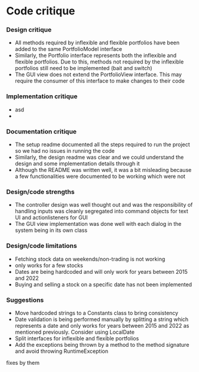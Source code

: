 # Code critique

### Design critique
- All methods required by inflexible and flexible portfolios have been added to the same PortfolioModel interface
- Similarly, the Portfolio interface represents both the inflexible and flexible portfolios. Due to this, methods not required by the inflexible portfolios still need to be implemented (bait and switch)
- The GUI view does not extend the PortfolioView interface. This may require the consumer of this interface to make changes to their code

### Implementation critique
- asd
-

### Documentation critique
- The setup readme documented all the steps required to run the project so we had no issues in running the code
- Similarly, the design readme was clear and we could understand the design and some implementation details through it
- Although the README was written well, it was a bit misleading because a few functionalities were documented to be working which were not

### Design/code strengths
- The controller design was well thought out and was the responsibility of handling inputs was cleanly segregated into command objects for text UI and actionlisteners for GUI
- The GUI view implementation was done well with each dialog in the system being in its own class

### Design/code limitations
- Fetching stock data on weekends/non-trading is not working
- only works for a few stocks
- Dates are being hardcoded and will only work for years between 2015 and 2022
- Buying and selling a stock on a specific date has not been implemented

### Suggestions
- Move hardcoded strings to a Constants class to bring consistency
- Date validation is being performed manually by splitting a string which represents a date and only works for years between 2015 and 2022 as mentioned previously. Consider using LocalDate
- Split interfaces for inflexible and flexible portfolios
- Add the exceptions being thrown by a method to the method signature and avoid throwing RuntimeException

fixes by them